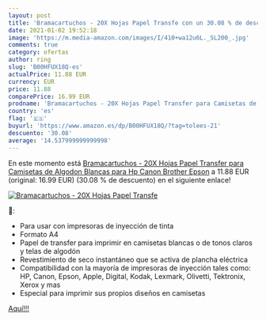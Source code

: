 ```yaml
---
layout: post
title: 'Bramacartuchos - 20X Hojas Papel Transfe con un 30.08 % de descuento'
date: 2021-01-02 19:52:18
image: 'https://m.media-amazon.com/images/I/410+wa12u6L._SL200_.jpg'
comments: true
category: ofertas
author: ring
slug: 'B00HFUX18Q-es'
actualPrice: 11.88 EUR
currency: EUR
price: 11.88
comparePrice: 16.99 EUR
prodname: 'Bramacartuchos - 20X Hojas Papel Transfer para Camisetas de Algodon Blancas para Hp Canon Brother Epson'
country: 'es'
flag: '🇪🇸'
buyurl: 'https://www.amazon.es/dp/B00HFUX18Q/?tag=tolees-21'
descuento: '30.08'
average: '14.537999999999998'
---
```


En este momento está [Bramacartuchos - 20X Hojas Papel Transfer para Camisetas de Algodon Blancas para Hp Canon Brother Epson](https://www.amazon.es/dp/B00HFUX18Q/?tag=tolees-21) a 11.88 EUR (original: 16.99 EUR) (30.08 %  de descuento) en el siguiente enlace!

[![Bramacartuchos - 20X Hojas Papel Transfe](https://m.media-amazon.com/images/I/410+wa12u6L._SL200_.jpg)](https://www.amazon.es/dp/B00HFUX18Q/?tag=tolees-21)

🔎:

- Para usar con impresoras de inyección de tinta
- Formato A4
- Papel de transfer para imprimir en camisetas blancas o de tonos claros y telas de algodón
- Revestimiento de seco instantáneo que se activa de plancha eléctrica
- Compatibilidad con la mayoría de impresoras de inyección tales como: HP, Canon, Epson, Apple, Digital, Kodak, Lexmark, Olivetti, Tektronix, Xerox y mas
- Especial para imprimir sus propios diseños en camisetas

[Aquí!!!](https://www.amazon.es/dp/B00HFUX18Q/?tag=tolees-21)
